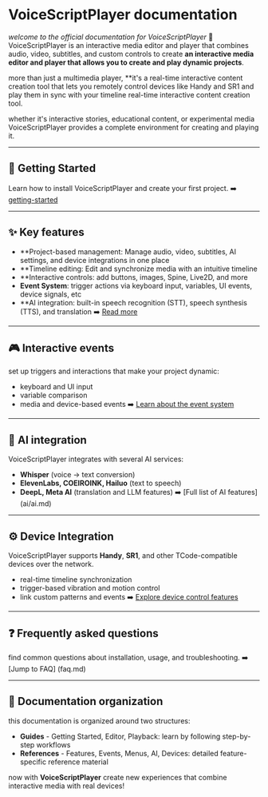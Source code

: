 # VoiceScriptPlayer documentation

*welcome to the official documentation for *VoiceScriptPlayer** 🎵
VoiceScriptPlayer is an interactive media editor and player that combines audio, video, subtitles, and custom controls to create
**an interactive media editor and player that allows you to create and play dynamic projects**.  

more than just a multimedia player,
**it's a real-time interactive content creation tool that lets you remotely control devices like Handy and SR1 and play them in sync with your timeline
real-time interactive content creation tool.  

whether it's interactive stories, educational content, or experimental media
VoiceScriptPlayer provides a complete environment for creating and playing it.

---

## 🚀 Getting Started
Learn how to install VoiceScriptPlayer and create your first project.
➡️ [getting-started](getting-started.md)

---

## ✨ Key features
- **Project-based management: Manage audio, video, subtitles, AI settings, and device integrations in one place
- **Timeline editing: Edit and synchronize media with an intuitive timeline
- **Interactive controls: add buttons, images, Spine, Live2D, and more
- **Event System**: trigger actions via keyboard input, variables, UI events, device signals, etc
- **AI integration: built-in speech recognition (STT), speech synthesis (TTS), and translation
➡️ [Read more](features.md)

---

## 🎮 Interactive events
set up triggers and interactions that make your project dynamic:
- keyboard and UI input
- variable comparison
- media and device-based events
➡️ [Learn about the event system](editor/script.md)

---

## 🤖 AI integration
VoiceScriptPlayer integrates with several AI services:  
- **Whisper** (voice → text conversion)
- **ElevenLabs, COEIROINK, Hailuo** (text to speech)
- **DeepL, Meta AI** (translation and LLM features)
➡️ [Full list of AI features] (ai/ai.md)

---

## ⚙️ Device Integration
VoiceScriptPlayer supports **Handy**, **SR1**, and other TCode-compatible devices
over the network.  
- real-time timeline synchronization
- trigger-based vibration and motion control
- link custom patterns and events
➡️ [Explore device control features](device/tcode.md)

---

## ❓ Frequently asked questions
find common questions about installation, usage, and troubleshooting.
➡️ [Jump to FAQ] (faq.md)

---

## 📌 Documentation organization
this documentation is organized around two structures:
- **Guides** - Getting Started, Editor, Playback: learn by following step-by-step workflows
- **References** - Features, Events, Menus, AI, Devices: detailed feature-specific reference material

now with **VoiceScriptPlayer**
create new experiences that combine interactive media with real devices!
